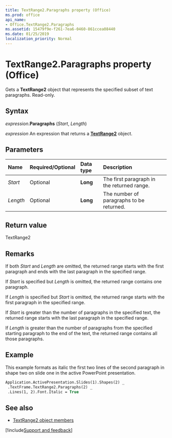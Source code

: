 ```yaml
---
title: TextRange2.Paragraphs property (Office)
ms.prod: office
api_name:
- Office.TextRange2.Paragraphs
ms.assetid: 15479f9e-f261-7ea6-0460-861ccea08440
ms.date: 01/25/2019
localization_priority: Normal
---
```



# TextRange2.Paragraphs property (Office)

Gets a **TextRange2** object that represents the specified subset of text paragraphs. Read-only.


## Syntax

_expression_.**Paragraphs** (_Start_, _Length_)

_expression_ An expression that returns a **[TextRange2](Office.TextRange2.md)** object.


## Parameters

|Name|Required/Optional|Data type|Description|
|:-----|:-----|:-----|:-----|
| _Start_|Optional|**Long**|The first paragraph in the returned range.|
| _Length_|Optional|**Long**|The number of paragraphs to be returned.|

## Return value

TextRange2


## Remarks

If both _Start_ and _Length_ are omitted, the returned range starts with the first paragraph and ends with the last paragraph in the specified range.

If _Start_ is specified but _Length_ is omitted, the returned range contains one paragraph.

If _Length_ is specified but _Start_ is omitted, the returned range starts with the first paragraph in the specified range.

If _Start_ is greater than the number of paragraphs in the specified text, the returned range starts with the last paragraph in the specified range.

If _Length_ is greater than the number of paragraphs from the specified starting paragraph to the end of the text, the returned range contains all those paragraphs.


## Example

This example formats as italic the first two lines of the second paragraph in shape two on slide one in the active PowerPoint presentation.


```vb
Application.ActivePresentation.Slides(1).Shapes(2) _ 
 .TextFrame.TextRange2.Paragraphs(2) _ 
 .Lines(1, 2).Font.Italic = True
```


## See also

- [TextRange2 object members](overview/Library-Reference/textrange2-members-office.md)



[!include[Support and feedback](~/includes/feedback-boilerplate.md)]